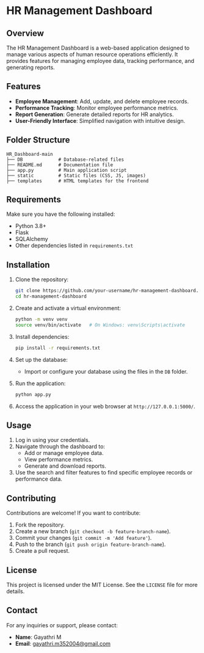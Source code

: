 # HR Management Dashboard

## Overview
The HR Management Dashboard is a web-based application designed to manage various aspects of human resource operations efficiently. It provides features for managing employee data, tracking performance, and generating reports.

## Features
- **Employee Management**: Add, update, and delete employee records.
- **Performance Tracking**: Monitor employee performance metrics.
- **Report Generation**: Generate detailed reports for HR analytics.
- **User-Friendly Interface**: Simplified navigation with intuitive design.

## Folder Structure
```
HR_Dashboard-main
├── DB             # Database-related files
├── README.md      # Documentation file
├── app.py         # Main application script
├── static         # Static files (CSS, JS, images)
├── templates      # HTML templates for the frontend
```

## Requirements
Make sure you have the following installed:
- Python 3.8+
- Flask
- SQLAlchemy
- Other dependencies listed in `requirements.txt`

## Installation
1. Clone the repository:
   ```bash
   git clone https://github.com/your-username/hr-management-dashboard.git
   cd hr-management-dashboard
   ```

2. Create and activate a virtual environment:
   ```bash
   python -m venv venv
   source venv/bin/activate   # On Windows: venv\Scripts\activate
   ```

3. Install dependencies:
   ```bash
   pip install -r requirements.txt
   ```

4. Set up the database:
   - Import or configure your database using the files in the `DB` folder.

5. Run the application:
   ```bash
   python app.py
   ```

6. Access the application in your web browser at `http://127.0.0.1:5000/`.

## Usage
1. Log in using your credentials.
2. Navigate through the dashboard to:
   - Add or manage employee data.
   - View performance metrics.
   - Generate and download reports.
3. Use the search and filter features to find specific employee records or performance data.

## Contributing
Contributions are welcome! If you want to contribute:
1. Fork the repository.
2. Create a new branch (`git checkout -b feature-branch-name`).
3. Commit your changes (`git commit -m 'Add feature'`).
4. Push to the branch (`git push origin feature-branch-name`).
5. Create a pull request.

## License
This project is licensed under the MIT License. See the `LICENSE` file for more details.

## Contact
For any inquiries or support, please contact:
- **Name**: Gayathri M
- **Email**: gayathri.m352004@gmail.com
  

